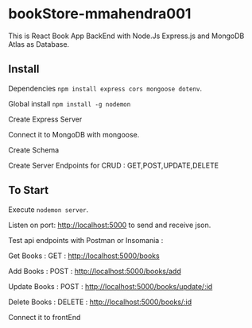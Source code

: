 # bookStore-mmahendra001
This is React Book App BackEnd with Node.Js Express.js and MongoDB Atlas as Database.


## Install
Dependencies  `npm install express cors mongoose dotenv`.

Global install `npm install -g nodemon`

Create Express Server

Connect it to MongoDB with mongoose.

Create Schema

Create Server Endpoints for CRUD : GET,POST,UPDATE,DELETE




## To Start
Execute `nodemon server`.

Listen on port: [http://localhost:5000](http://localhost:5000) to send and receive json.

Test api endpoints  with Postman or Insomania :

Get Books : GET : [http://localhost:5000/books](http://localhost:5000/books)

Add Books : POST : [http://localhost:5000/books/add](http://localhost:5000/books/add)

Update Books : POST : [http://localhost:5000/books/update/:id](http://localhost:5000/books/update/:id)

Delete Books : DELETE : [http://localhost:5000/books/:id](http://localhost:5000/books/:id)


Connect it to frontEnd

